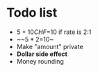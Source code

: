 # Todo list
- $5+10CHF=$10 if rate is 2:1
- ~~$5*2=$10~
- Make "amount" private
- **Dollar side effect**
- Money rounding
